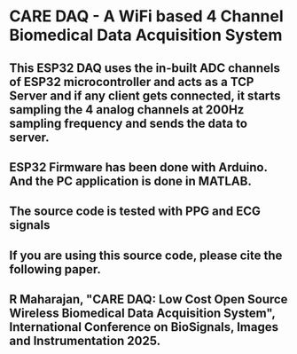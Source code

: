 # CARE DAQ - A WiFi based 4 Channel Biomedical Data Acquisition System
## This ESP32 DAQ uses the in-built ADC channels of ESP32 microcontroller and acts as a TCP Server and if any client gets connected, it starts sampling the 4 analog channels at 200Hz sampling frequency and sends the data to server.
## ESP32 Firmware has been done with Arduino. And the PC application is done in MATLAB.
## The source code is tested with PPG and ECG signals
## If you are using this source code, please cite the following paper.
## R Maharajan, "CARE DAQ: Low Cost Open Source Wireless Biomedical Data Acquisition System", International Conference on BioSignals, Images and Instrumentation 2025.
